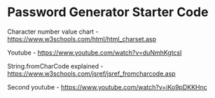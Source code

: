 # Password Generator Starter Code
Character number value chart - https://www.w3schools.com/html/html_charset.asp

Youtube - https://www.youtube.com/watch?v=duNmhKgtcsI

String.fromCharCode explained - https://www.w3schools.com/jsref/jsref_fromcharcode.asp


Second youtube - https://www.youtube.com/watch?v=iKo9pDKKHnc